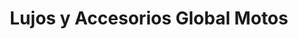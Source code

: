 ---
title: "Lujos y Accesorios Global Motos"
url: /puerto-gaitan/lujos-y-accesorios-global-motos/
shop: Motorrad
---
